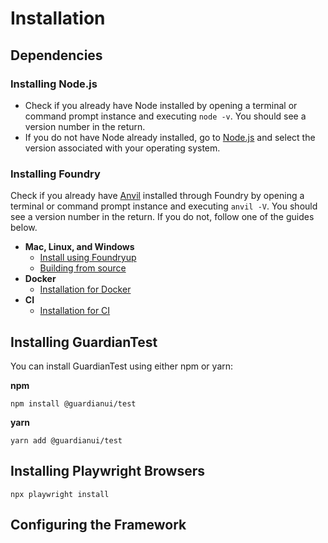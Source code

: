 # Installation

## Dependencies

### Installing Node.js

* Check if you already have Node installed by opening a terminal or command prompt instance and executing `node -v`. You should see a version number in the return.
* If you do not have Node already installed, go to [Node.js](https://nodejs.org/en/download) and select the version associated with your operating system.

### Installing Foundry

Check if you already have [Anvil](https://github.com/foundry-rs/foundry/tree/master/anvil) installed through Foundry by opening a terminal or command prompt instance and executing `anvil -V`. You should see a version number in the return. If you do not, follow one of the guides below.

* **Mac, Linux, and Windows**
  * [Install using Foundryup](https://book.getfoundry.sh/getting-started/installation#using-foundryup)
  * [Building from source](https://book.getfoundry.sh/getting-started/installation#building-from-source)
* **Docker**
  * [Installation for Docker](https://book.getfoundry.sh/getting-started/installation#using-foundry-with-docker)
* **CI**
  * [Installation for CI](https://book.getfoundry.sh/getting-started/installation#installing-for-ci-in-github-action)

## Installing GuardianTest

You can install GuardianTest using either npm or yarn:

**npm**

`npm install @guardianui/test`

**yarn**

`yarn add @guardianui/test`

## Installing Playwright Browsers

`npx playwright install`



## Configuring the Framework
